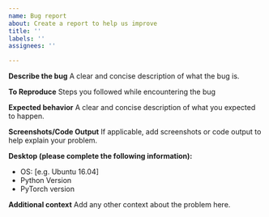 ```yaml
---
name: Bug report
about: Create a report to help us improve
title: ''
labels: ''
assignees: ''

---
```


**Describe the bug**
A clear and concise description of what the bug is.

**To Reproduce**
Steps you followed while encountering the bug

**Expected behavior**
A clear and concise description of what you expected to happen.

**Screenshots/Code Output**
If applicable, add screenshots or code output to help explain your problem.

**Desktop (please complete the following information):**
 - OS: [e.g. Ubuntu 16.04]
 - Python Version
 - PyTorch version

**Additional context**
Add any other context about the problem here.

